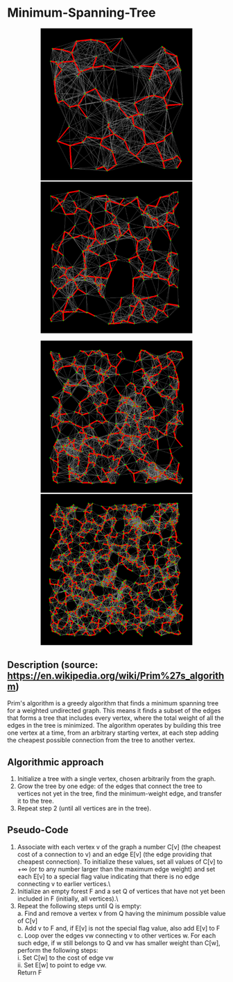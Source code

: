 # Minimum-Spanning-Tree
<p align="center">
  <img src="MST_4.PNG" width="350" alt="accessibility text">
   <img src="MST_3.PNG" width="350" title="hover text">

</p>
<p align="center">
  <img src="MST_2.PNG" width="350" alt="accessibility text">
   <img src="MST_1.PNG" width="350" title="hover text">

</p>

## Description (source: https://en.wikipedia.org/wiki/Prim%27s_algorithm)
 Prim's algorithm is a greedy algorithm that finds a minimum spanning tree for a weighted undirected graph. This means it finds a 
 subset of the edges that forms a tree that includes every vertex, where the total weight of all the edges in the tree is minimized.
 The algorithm operates by building this tree one vertex at a time, from an arbitrary starting vertex, at each step adding the
 cheapest possible connection from the tree to another vertex.
 
 ## Algorithmic approach
1. Initialize a tree with a single vertex, chosen arbitrarily from the graph.
2. Grow the tree by one edge: of the edges that connect the tree to vertices not yet in the tree, find the minimum-weight edge,
and transfer it to the tree.
3. Repeat step 2 (until all vertices are in the tree).

## Pseudo-Code
1. Associate with each vertex v of the graph a number C[v] (the cheapest cost of a connection to v) and an edge E[v] (the edge providing that cheapest connection). To initialize these values, set all values of C[v] to +∞ (or to any number larger than the maximum edge weight) and set each E[v] to a special flag value indicating that there is no edge connecting v to earlier vertices.\
2. Initialize an empty forest F and a set Q of vertices that have not yet been included in F (initially, all vertices).\
3. Repeat the following steps until Q is empty:\
  a. Find and remove a vertex v from Q having the minimum possible value of C[v]\
  b. Add v to F and, if E[v] is not the special flag value, also add E[v] to F\
  c. Loop over the edges vw connecting v to other vertices w. For each such edge, if w still belongs to Q
  and vw has smaller weight than C[w], perform the following steps:\
    i. Set C[w] to the cost of edge vw\
    ii. Set E[w] to point to edge vw.\
Return F
